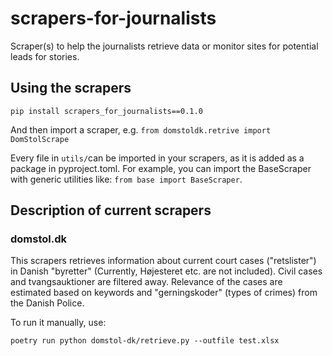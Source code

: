 # scrapers-for-journalists
Scraper(s) to help the journalists retrieve data or monitor sites for potential leads for stories.

## Using the scrapers

```
pip install scrapers_for_journalists==0.1.0
```

And then import a scraper, e.g. `from domstoldk.retrive import DomStolScrape`

Every file in `utils/`can be imported in your scrapers, as it is added as a package in pyproject.toml. For example, you can import the BaseScraper with generic utilities like: `from base import BaseScraper`.

## Description of current scrapers

### domstol.dk

This scrapers retrieves information about current court cases ("retslister") in Danish "byretter" (Currently, Højesteret etc. are not included). Civil cases and tvangsauktioner are filtered away. Relevance of the cases are estimated based on keywords and "gerningskoder" (types of crimes) from the Danish Police.

To run it manually, use:
```
poetry run python domstol-dk/retrieve.py --outfile test.xlsx
```
